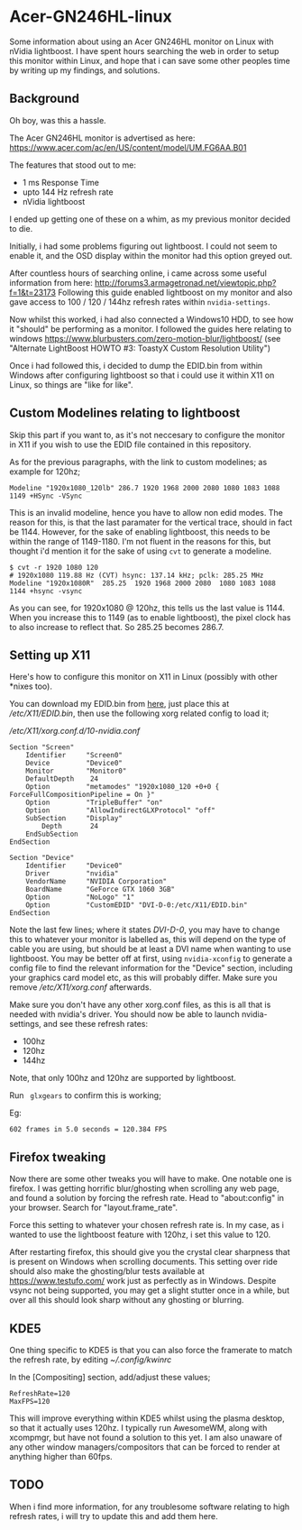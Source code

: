 # Acer-GN246HL-linux
Some information about using an Acer GN246HL monitor on Linux with nVidia lightboost.
I have spent hours searching the web in order to setup this monitor within Linux, and hope that i can save some other peoples time by writing up my findings, and solutions.

## Background
Oh boy, was this a hassle. 

The Acer GN246HL monitor is advertised as here: https://www.acer.com/ac/en/US/content/model/UM.FG6AA.B01

The features that stood out to me:

* 1 ms Response Time
* upto 144 Hz refresh rate
* nVidia lightboost

I ended up getting one of these on a whim, as my previous monitor decided to die.

Initially, i had some problems figuring out lightboost. I could not seem to enable it, and the OSD display within the monitor had this option greyed out. 

After countless hours of searching online, i came across some useful information from here: http://forums3.armagetronad.net/viewtopic.php?f=1&t=23173
Following this guide enabled lightboost on my monitor and also gave access to 100 / 120 / 144hz refresh rates within `nvidia-settings`.

Now whilst this worked, i had also connected a Windows10 HDD, to see how it "should" be performing as a monitor. I followed the guides here relating to windows https://www.blurbusters.com/zero-motion-blur/lightboost/
(see "Alternate LightBoost HOWTO #3: ToastyX Custom Resolution Utility")

Once i had followed this, i decided to dump the EDID.bin from within Windows after configuring lightboost so that i could use it within X11 on Linux, so things are "like for like". 

## Custom Modelines relating to lightboost

Skip this part if you want to, as it's not neccesary to configure the monitor in X11 if you wish to use the EDID file contained in this repository.

As for the previous paragraphs, with the link to custom modelines; as example for 120hz;
```
Modeline "1920x1080_120lb" 286.7 1920 1968 2000 2080 1080 1083 1088 1149 +HSync -VSync
```

This is an invalid modeline, hence you have to allow non edid modes. The reason for this, is that the last paramater for the vertical trace, should in fact be 1144. However, for the sake of enabling lightboost, this needs to be within the range of 1149-1180. I'm not fluent in the reasons for this, but thought i'd mention it for the sake of using `cvt` to generate a modeline.

```
$ cvt -r 1920 1080 120
# 1920x1080 119.88 Hz (CVT) hsync: 137.14 kHz; pclk: 285.25 MHz
Modeline "1920x1080R"  285.25  1920 1968 2000 2080  1080 1083 1088 1144 +hsync -vsync
```
As you can see, for 1920x1080 @ 120hz, this tells us the last value is 1144. When you increase this to 1149 (as to enable lightboost), the pixel clock has to also increase to reflect that. So 285.25 becomes 286.7. 

## Setting up X11

Here's how to configure this monitor on X11 in Linux (possibly with other *nixes too).

You can download my EDID.bin from [here](https://github.com/Jigoku/Acer-GN246HL-linux/blob/master/files/EDID.bin), just place this at */etc/X11/EDID.bin*, then use the following xorg related config to load it;

*/etc/X11/xorg.conf.d/10-nvidia.conf*
```
Section "Screen"
    Identifier     "Screen0"
    Device         "Device0"
    Monitor        "Monitor0"
    DefaultDepth    24
    Option         "metamodes" "1920x1080_120 +0+0 { ForceFullCompositionPipeline = On }" 
    Option         "TripleBuffer" "on" 
    Option         "AllowIndirectGLXProtocol" "off" 
    SubSection     "Display"
        Depth       24
    EndSubSection
EndSection

Section "Device"
    Identifier     "Device0"
    Driver         "nvidia"
    VendorName     "NVIDIA Corporation"
    BoardName	   "GeForce GTX 1060 3GB"
    Option         "NoLogo" "1"
    Option         "CustomEDID" "DVI-D-0:/etc/X11/EDID.bin"
EndSection
```

Note the last few lines; where it states *DVI-D-0*, you may have to change this to whatever your monitor is labelled as, this will depend on the type of cable you are using, but should be at least a DVI name when wanting to use lightboost. You may be better off at first, using `nvidia-xconfig` to generate a config file to find the relevant information for the "Device" section, including your graphics card model etc, as this will probably differ. Make sure you remove */etc/X11/xorg.conf* afterwards.

Make sure you don't have any other xorg.conf files, as this is all that is needed with nvidia's driver.
You should now be able to launch nvidia-settings, and see these refresh rates:

* 100hz
* 120hz
* 144hz

Note, that only 100hz and 120hz are supported by lightboost.

Run ` glxgears` to confirm this is working;

Eg: 
```
602 frames in 5.0 seconds = 120.384 FPS
```

## Firefox tweaking

Now there are some other tweaks you will have to make. One notable one is firefox. I was getting horrific blur/ghosting when scrolling any web page, and found a solution by forcing the refresh rate.
Head to "about:config" in your browser. Search for "layout.frame_rate". 

Force this setting to whatever your chosen refresh rate is. In my case, as i wanted to use the lightboost feature with 120hz, i set this value to 120.

After restarting firefox, this should give you the crystal clear sharpness that is present on Windows when scrolling documents. This setting over ride should also make the ghosting/blur tests available at https://www.testufo.com/ work just as perfectly as in Windows. Despite vsync not being supported, you may get a slight stutter once in a while, but over all this should look sharp without any ghosting or blurring.

## KDE5

One thing specific to KDE5 is that you can also force the framerate to match the refresh rate, by editing *~/.config/kwinrc*

In the [Compositing] section, add/adjust these values;

```
RefreshRate=120
MaxFPS=120

```

This will improve everything within KDE5 whilst using the plasma desktop, so that it actually uses 120hz. I typically run AwesomeWM, along with xcompmgr, but have not found a solution to this yet. I am also unaware of any other window managers/compositors that can be forced to render at anything higher than 60fps.


## TODO 
When i find more information, for any troublesome software relating to high refresh rates, i will try to update this and add them here.

